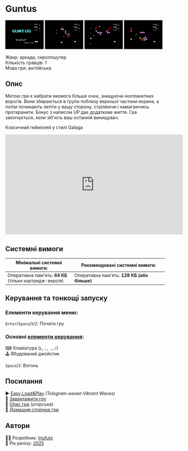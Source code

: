 # Guntus

<img src="screenshots/scrn_guntus_01.png" width="24%"> 
<img src="screenshots/scrn_guntus_02.png" width="24%"> 
<img src="screenshots/scrn_guntus_03.png" width="24%"> 
<img src="screenshots/scrn_guntus_04.png" width="24%">

Жанр: аркада, скроллшутер  
Кількість гравців: 1  
Мова гри: англійська  


## Опис

Метою гри є набрати якомога більше очок, знищуючи інопланетних ворогів. Вони збираються в групи поблизу верхньої частини екрана, а потім починають летіти у вашу сторону, стріляючи і намагаючись протаранити. Бонус з написом UP дає додаткове життя. Гра закінчується, коли зіб'ють ваш останній винищувач.

Класичний геймплей у стилі Galaga

<iframe width="560" height="315" src="https://www.youtube.com/embed/WCpbbhbd62A" tL1hV1pMitle="YouTube video player" frameborder="0" allowfullscreen></iframe>

## Системні вимоги

|Мінімальні системні вимоги:|Рекомендовані системні вимоги:|
|---------------------------|------------------------------|
|Оперативна пам'ять: **64 КБ**<br>(тільки картридж-версія)|Оперативна пам'ять: **128 КБ (або більше)**|  

## Керування та тонкощі запуску
### Елементи керування меню:

`Enter`/`Space`/`X`/`Z`: Почати гру  

### Основні [елементи керування](../controllers.md):
⌨ Клавіатура (`L`, `,`, `.`, `/`)  
🕹 Вбудований джойстик  

`Space`/`Z`: Вогонь

## Посилання

▶ [Easy Load&Play](https://t.me/EP128k_Load_n_Play/809) *(Telegram-канал Vibrant Waves)*  
💾 [Завантажити гру](http://www.ep128.hu/Ep_Games/Prg/Guntus.rar)  
📃 [Опис гри](http://www.ep128.hu/Games/Guntus.htm) (угорська)  
🏡 [Домашня сторінка гри](http://inufuto.web.fc2.com/8bit/guntus/#ep64)

## Автори
👨‍💻 Розробник: [Inufuto](../../community/inufuto.md)  
📅 Рік релізу: [2025](../release_years/2025.md)  